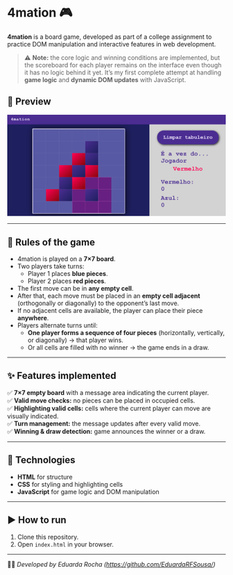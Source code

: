 # 4mation 🎮

**4mation** is a board game, developed as part of a college assignment to practice DOM manipulation and interactive features in web development.

> ⚠️ **Note:** the core logic and winning conditions are implemented, but the scoreboard for each player remains on the interface even though it has no logic behind it yet. It’s my first complete attempt at handling **game logic** and **dynamic DOM updates** with JavaScript.

## 📸 Preview
![preview-img](img/screenshot.png)

---

## 📌 Rules of the game
- 4mation is played on a **7×7 board**.
- Two players take turns:
  - Player 1 places **blue pieces**.
  - Player 2 places **red pieces**.
- The first move can be in **any empty cell**.
- After that, each move must be placed in an **empty cell adjacent** (orthogonally or diagonally) to the opponent’s last move.
- If no adjacent cells are available, the player can place their piece **anywhere**.
- Players alternate turns until:
  - **One player forms a sequence of four pieces** (horizontally, vertically, or diagonally) → that player wins.
  - Or all cells are filled with no winner → the game ends in a draw.

---

## ✨ Features implemented
✅ **7×7 empty board** with a message area indicating the current player.  
✅ **Valid move checks:** no pieces can be placed in occupied cells.  
✅ **Highlighting valid cells:** cells where the current player can move are visually indicated.  
✅ **Turn management:** the message updates after every valid move.  
✅ **Winning & draw detection:** game announces the winner or a draw.  

---

## 🚀 Technologies
- **HTML** for structure  
- **CSS** for styling and highlighting cells  
- **JavaScript** for game logic and DOM manipulation

---

## ▶️ How to run
1. Clone this repository.
2. Open `index.html` in your browser.

---

👩‍💻 *Developed by Eduarda Rocha (https://github.com/EduardaRFSousa/)*
